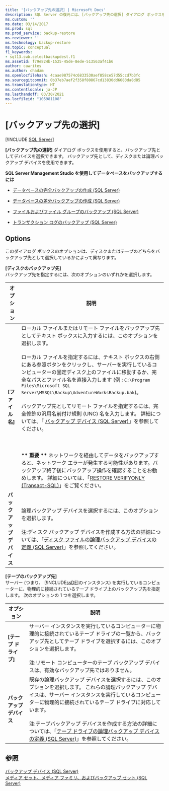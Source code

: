 ```yaml
---
title: '[バックアップ先の選択] | Microsoft Docs'
description: SQL Server の復元には、[バックアップ先の選択] ダイアログ ボックスを使用し、バックアップ先としてディスクまたは論理バックアップ デバイスを選択します。
ms.custom: ''
ms.date: 03/14/2017
ms.prod: sql
ms.prod_service: backup-restore
ms.reviewer: ''
ms.technology: backup-restore
ms.topic: conceptual
f1_keywords:
- sql13.swb.selectbackupdest.f1
ms.assetid: f79e824b-1525-45de-8ede-513563af41b6
author: cawrites
ms.author: chadam
ms.openlocfilehash: 4caae987574c6833530aef858ce57d55ccd7b3fc
ms.sourcegitcommit: 0b37eb7aef2f358f80867cd13830dd6683da8d85
ms.translationtype: HT
ms.contentlocale: ja-JP
ms.lasthandoff: 03/30/2021
ms.locfileid: "105981108"
---
```

# <a name="select-backup-destination"></a>[バックアップ先の選択]
 [!INCLUDE [SQL Server](../../includes/applies-to-version/sqlserver.md)]

  **[バックアップ先の選択]** ダイアログ ボックスを使用すると、バックアップ先としてデバイスを選択できます。 バックアップ先として、ディスクまたは論理バックアップ デバイスを使用できます。  
  
 **SQL Server Management Studio を使用してデータベースをバックアップするには**  
  
-   [データベースの完全バックアップの作成 &#40;SQL Server&#41;](../../relational-databases/backup-restore/create-a-full-database-backup-sql-server.md)  
  
-   [データベースの差分バックアップの作成 &#40;SQL Server&#41;](../../relational-databases/backup-restore/create-a-differential-database-backup-sql-server.md)  
  
-   [ファイルおよびファイル グループのバックアップ &#40;SQL Server&#41;](../../relational-databases/backup-restore/back-up-files-and-filegroups-sql-server.md)  
  
-   [トランザクション ログのバックアップ &#40;SQL Server&#41;](../../relational-databases/backup-restore/back-up-a-transaction-log-sql-server.md)  
  
## <a name="options"></a>Options  
 このダイアログ ボックスのオプションは、ディスクまたはテープのどちらをバックアップ先として選択しているかによって異なります。  
  
 **[ディスクのバックアップ先]**  
 バックアップ先を指定するには、次のオプションのいずれかを選択します。  
  
|オプション|説明|  
|-|-|  
|**[ファイル名]**|ローカル ファイルまたはリモート ファイルをバックアップ先としてテキスト ボックスに入力するには、このオプションを選択します。<br /><br /> ローカル ファイルを指定するには、テキスト ボックスの右側にある参照ボタンをクリックし、サーバーを実行しているコンピューターの固定ディスク上のファイルに移動するか、完全なパスとファイル名を直接入力します (例 : `C:\Program Files\Microsoft SQL Server\MSSQL\Backup\AdventureWorksBackup.bak`)。<br /><br /> バックアップ先としてリモート ファイルを指定するには、完全修飾の汎用名前付け規則 (UNC) 名を入力します。 詳細については、「 [バックアップ デバイス &#40;SQL Server&#41;](../../relational-databases/backup-restore/backup-devices-sql-server.md)」を参照してください。<br /><br /> <br /><br /> **\*\* 重要 \*\*** ネットワークを経由してデータをバックアップすると、ネットワーク エラーが発生する可能性があります。バックアップ終了後にバックアップ操作を確認することをお勧めします。 詳細については、「[RESTORE VERIFYONLY &#40;Transact-SQL&#41;](../../t-sql/statements/restore-statements-verifyonly-transact-sql.md)」をご覧ください。|  
|**バックアップ デバイス**|論理バックアップ デバイスを選択するには、このオプションを選択します。<br /><br /> 注:ディスク バックアップ デバイスを作成する方法の詳細については、「[ディスク ファイルの論理バックアップ デバイスの定義 &#40;SQL Server&#41;](../../relational-databases/backup-restore/define-a-logical-backup-device-for-a-disk-file-sql-server.md)」を参照してください。|  
  
 **[テープのバックアップ先]**  
 サーバー (つまり、 [!INCLUDE[ssDE](../../includes/ssde-md.md)]のインスタンス) を実行しているコンピューターに、物理的に接続されているテープ ドライブ上のバックアップ先を指定します。 次のオプションの 1 つを選択します。  
  
|オプション|説明|  
|-|-|  
|**[テープ ドライブ]**|サーバー インスタンスを実行しているコンピューターに物理的に接続されているテープ ドライブの一覧から、バックアップ先としてテープ ドライブを選択するには、このオプションを選択します。<br /><br /> 注:リモート コンピューターのテープ バックアップ デバイスは、有効なバックアップ先ではありません。|  
|**バックアップ デバイス**|既存の論理バックアップ デバイスを選択するには、このオプションを選択します。 これらの論理バックアップ デバイスは、サーバー インスタンスを実行しているコンピューターに物理的に接続されているテープ ドライブに対応しています。<br /><br /> 注:テープバックアップ デバイスを作成する方法の詳細については、「[テープ ドライブの論理バックアップ デバイスの定義 &#40;SQL Server&#41;](../../relational-databases/backup-restore/define-a-logical-backup-device-for-a-tape-drive-sql-server.md)」を参照してください。|  
  
## <a name="see-also"></a>参照  
 [バックアップ デバイス &#40;SQL Server&#41;](../../relational-databases/backup-restore/backup-devices-sql-server.md)   
 [メディア セット、メディア ファミリ、およびバックアップ セット &#40;SQL Server&#41;](../../relational-databases/backup-restore/media-sets-media-families-and-backup-sets-sql-server.md)  
  
  
